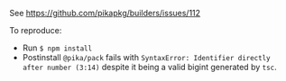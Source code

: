 See https://github.com/pikapkg/builders/issues/112

To reproduce: 
- Run `$ npm install`
- Postinstall `@pika/pack` fails with `SyntaxError: Identifier directly after number (3:14)` despite it being a valid bigint generated by `tsc`.
